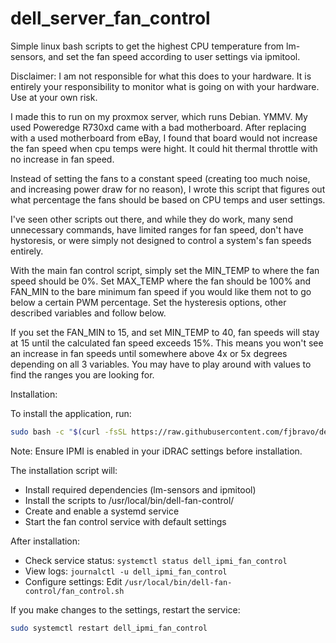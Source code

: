 # dell_server_fan_control
Simple linux bash scripts to get the highest CPU temperature from lm-sensors, and set the fan speed according to user settings via ipmitool.

Disclaimer: I am not responsible for what this does to your hardware. It is entirely your responsibility to monitor what is going on with your hardware. Use at your own risk.

I made this to run on my proxmox server, which runs Debian. YMMV. My used Poweredge R730xd came with a bad motherboard. After replacing with a used motherboard from eBay, I found that board would not increase the fan speed when cpu temps were hight. It could hit thermal throttle with no increase in fan speed. 

Instead of setting the fans to a constant speed (creating too much noise, and increasing power draw for no reason), I wrote this script that figures out what percentage the fans should be based on CPU temps and user settings. 

I've seen other scripts out there, and while they do work, many send unnecessary commands, have limited ranges for fan speed, don't have hystoresis, or were simply not designed to control a system's fan speeds entirely.

With the main fan control script, simply set the MIN_TEMP to where the fan speed should be 0%. Set MAX_TEMP where the fan should be 100% and FAN_MIN to the bare minimum fan speed if you would like them not to go below a certain PWM percentage. Set the hysteresis options, other described variables and follow below.

If you set the FAN_MIN to 15, and set MIN_TEMP to 40, fan speeds will stay at 15 until the calculated fan speed exceeds 15%. This means you won't see an increase in fan speeds until somewhere above 4x or 5x degrees depending on all 3 variables. You may have to play around with values to find the ranges you are looking for.

Installation:

To install the application, run:

```bash
sudo bash -c "$(curl -fsSL https://raw.githubusercontent.com/fjbravo/dell_server_fan_control/main/install.sh)"
```

Note: Ensure IPMI is enabled in your iDRAC settings before installation.

The installation script will:
- Install required dependencies (lm-sensors and ipmitool)
- Install the scripts to /usr/local/bin/dell-fan-control/
- Create and enable a systemd service
- Start the fan control service with default settings

After installation:
- Check service status: `systemctl status dell_ipmi_fan_control`
- View logs: `journalctl -u dell_ipmi_fan_control`
- Configure settings: Edit `/usr/local/bin/dell-fan-control/fan_control.sh`

If you make changes to the settings, restart the service:
```bash
sudo systemctl restart dell_ipmi_fan_control
```
